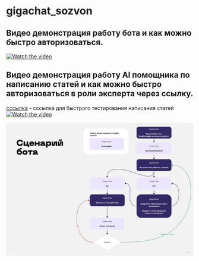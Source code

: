 # gigachat_sozvon

## Видео демонстрация работу бота и как можно быстро авторизоваться.

[![Watch the video](https://img.youtube.com/vi/GO-So4dMPqQ/sddefault.jpg)](https://www.youtube.com/watch?v=GO-So4dMPqQ)

## Видео демонстрация работу AI помощника по написанию статей и как можно быстро авторизоваться в роли эксперта через ссылку.
[cссылка](https://sozvon.pro/create_blog_post?token=dZQs8EmuTrOUixSggg831685183100270) - cссылка для быстрого тестирования написания статей
[![Watch the video](https://img.youtube.com/vi/oABQIBIhDxc/sddefault.jpg)](https://www.youtube.com/watch?v=oABQIBIhDxc)


![block_diagram](block_diagram.jpg)
